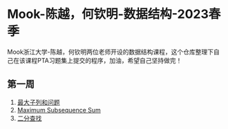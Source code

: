 # Mook-陈越，何钦明-数据结构-2023春季
Mook浙江大学-陈越，何钦明两位老师开设的数据结构课程，这个仓库整理下自己在该课程PTA习题集上提交的程序，加油，希望自己坚持做完！
## 第一周
1. [最大子列和问题](MSSum.c)
2. [Maximum Subsequence Sum](MSSumPlus.c)
3. [二分查找]()
